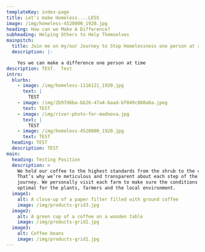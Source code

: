 ```yaml
---
templateKey: index-page
title: Let's make Homeless....LESS
image: /img/homeless-4520000_1920.jpg
heading: How can we Make A Difference?
subheading: Helping Others to Help Themselves
mainpitch:
  title: Join me on my/our Journey to Stop Homelessness one person at a time.
  description: |-

    Yes we can make a difference one person at time
description: TEST.  Test
intro:
  blurbs:
    - image: /img/homeless-1116121_1920.jpg
      text: |
        TEST
    - image: /img/2b97d6ba-bb26-47a4-baad-bf049c880a6a.jpeg
      text: TEST
    - image: /img/river-photo-for-madnova.jpg
      text: |
        TEST
    - image: /img/homeless-4520000_1920.jpg
      text: TEST
  heading: TEST
  description: TEST
main:
  heading: Testing Position
  description: >
    We hold our coffee to the highest standards from the shrub to the cup.
    That’s why we’re meticulous and transparent about each step of the coffee’s
    journey. We personally visit each farm to make sure the conditions are
    optimal for the plants, farmers and the local environment.
  image1:
    alt: A close-up of a paper filter filled with ground coffee
    image: /img/products-grid3.jpg
  image2:
    alt: A green cup of a coffee on a wooden table
    image: /img/products-grid2.jpg
  image3:
    alt: Coffee beans
    image: /img/products-grid1.jpg
---
```


